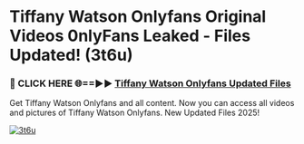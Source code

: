 # Tiffany Watson Onlyfans Original Videos 0nlyFans Leaked - Files Updated! (3t6u)

<h3>🔴 CLICK HERE 🌐==►► <a href="https://tinyurl.com/3hn5wdd3" rel="nofollow">Tiffany Watson Onlyfans Updated Files</a></h3>

Get Tiffany Watson Onlyfans and all content. Now you can access all videos and pictures of Tiffany Watson Onlyfans. New Updated Files 2025!

[![3t6u](https://i.imgur.com/4HnBqBT.gif)](https://tinyurl.com/3hn5wdd3)

